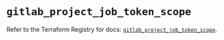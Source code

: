 # `gitlab_project_job_token_scope`

Refer to the Terraform Registry for docs: [`gitlab_project_job_token_scope`](https://registry.terraform.io/providers/gitlabhq/gitlab/18.3.0/docs/resources/project_job_token_scope).
